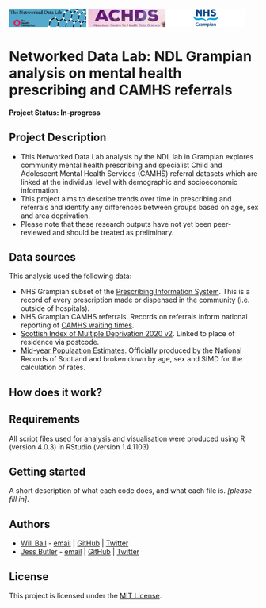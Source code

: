 <img src="ndlbanner.png" width="31%"> <img src="achds logo.jpg" width="31%"> <img src="nhsg-branding.jpg" width="31%">

# Networked Data Lab: NDL Grampian analysis on mental health prescribing and CAMHS referrals

#### Project Status: In-progress

## Project Description

- This Networked Data Lab analysis by the NDL lab in Grampian explores community mental health prescribing and specialist Child and Adolescent Mental Health Services (CAMHS) referral datasets which are linked at the individual level with demographic and socioeconomic information.
- This project aims to describe trends over time in prescribing and referrals and identify any differences between groups based on age, sex and area deprivation.
- Please note that these research outputs have not yet been peer-reviewed and should be treated as preliminary.

## Data sources

This analysis used the following data: 

- NHS Grampian subset of the [Prescribing Information System](https://www.isdscotland.org/Health-Topics/Prescribing-and-Medicines/Prescribing-Datamarts/#pis). This is a record of every prescription made or dispensed in the community (i.e. outside of hospitals).
- NHS Grampian CAMHS referrals. Records on referrals inform national reporting of [CAMHS waiting times](https://publichealthscotland.scot/publications/child-and-adolescent-mental-health-services-camhs-waiting-times/child-and-adolescent-mental-health-services-camhs-waiting-times-quarter-ending-31-december-2021/).
- [Scottish Index of Multiple Deprivation 2020 v2](https://www.gov.scot/collections/scottish-index-of-multiple-deprivation-2020/). Linked to place of residence via postcode.
- [Mid-year Populaation Estimates](https://www.nrscotland.gov.uk/statistics-and-data/statistics/statistics-by-theme/population/population-estimates/2011-based-special-area-population-estimates/population-estimates-by-simd-2016). Officially produced by the National Records of Scotland and broken down by age, sex and SIMD for the calculation of rates.

## How does it work?

## Requirements

All script files used for analysis and visualisation were produced using R (version 4.0.3) in RStudio (version 1.4.1103).

## Getting started

A short description of what each code does, and what each file is. *[please fill in]*.

## Authors

- [Will Ball](https://wpball.com) - [email](mailto:william.ball@abdn.ac.uk) | [GitHub](https://www.github.com/will-ball) | [Twitter](https://www.twitter.com/WillBall12)
- [Jess Butler](https://www.abdn.ac.uk/people/jessicabutler/) - [email](mailto:jessicabutler@abdn.ac.uk) | [GitHub](https://github.com/JessButler) | [Twitter](https://www.twitter.com/JessButler284)

## License

This project is licensed under the [MIT License](https://opensource.org/licenses/MIT).
